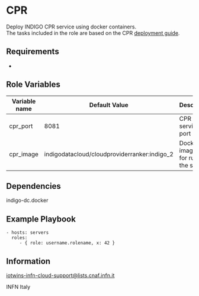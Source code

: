 CPR
=========

Deploy INDIGO CPR service using docker containers. <br>
The tasks included in the role are based on the CPR [deployment guide](https://indigo-dc.gitbooks.io/cloud-provider-ranker/content/running.html).

Requirements
------------

-

Role Variables
--------------

| Variable name  | Default Value | Description
| -------------- | ------------- |------------- |
| cpr_port  | 8081 | CPR service port |
| cpr_image            | indigodatacloud/cloudproviderranker:indigo_2 | Docker image used for running the service |


Dependencies
------------

indigo-dc.docker

Example Playbook
----------------


    - hosts: servers
      roles:
         - { role: username.rolename, x: 42 }
	




Information
-----------

iotwins-infn-cloud-support@lists.cnaf.infn.it

INFN Italy

